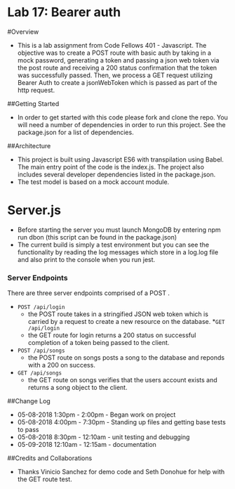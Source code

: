 # Lab 17: Bearer auth 

#Overview
- This is a lab assignment from Code Fellows 401 - Javascript.  The objective was to create a POST route with basic auth by taking in a mock password, generating a token and passing a json web token via the post route and receiving a 200 status confirmation that the token was successfully passed.  Then, we process a GET request utilizing Bearer Auth to create a jsonWebToken which is passed as part of the http request.

##Getting Started
- In order to get started with this code please fork and clone the repo.  You will need a number of dependencies in order to run this project.  See the package.json for a list of dependencies.

##Architecture
- This project is built using Javascript ES6 with transpilation using Babel.  The main entry point of the code is the index.js.  The project also includes several developer dependencies listed in the package.json.
- The test model is based on a mock account module.

# Server.js
- Before starting the server you must launch MongoDB by entering npm run dbon (this script can be found in the package.json)
- The current build is simply a test environment but you can see the functionality by reading the log messages which store in a log.log file and also print to the console when you run jest.
 
### Server Endpoints
There are three server endpoints comprised of a POST .  
* `POST /api/login`
  * the POST route takes in a stringified JSON web token which is carried by a request to create a new resource on the database.
*`GET /api/login`
  * the GET route for login returns a 200 status on successful completion of a token being passed to the client.
* `POST /api/songs`
  * the POST route on songs posts a song to the database and reponds with a 200 on success.
* `GET /api/songs`
  * the GET route on songs verifies that the users account exists and returns a song object to the client.

##Change Log
- 05-08-2018 1:30pm - 2:00pm - Began work on project
- 05-08-2018 4:00pm - 7:30pm - Standing up files and getting base tests to pass
- 05-08-2018 8:30pm - 12:10am - unit testing and debugging 
- 05-09-2018 12:10am - 12:15am - documentation

##Credits and Collaborations
- Thanks Vinicio Sanchez for demo code and Seth Donohue for help with the GET route test.